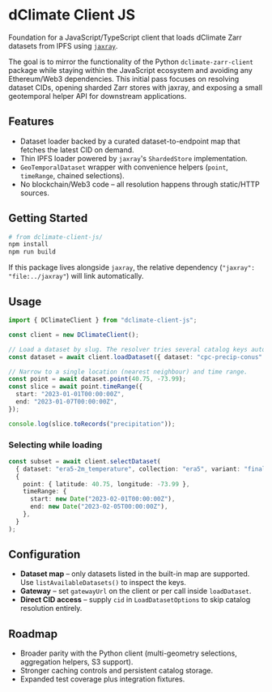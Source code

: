 # dClimate Client JS

Foundation for a JavaScript/TypeScript client that loads dClimate Zarr datasets from IPFS using [`jaxray`](https://github.com/dClimate/jaxray).

The goal is to mirror the functionality of the Python `dclimate-zarr-client` package while staying within the JavaScript ecosystem and avoiding any Ethereum/Web3 dependencies. This initial pass focuses on resolving dataset CIDs, opening sharded Zarr stores with jaxray, and exposing a small geotemporal helper API for downstream applications.

## Features

- Dataset loader backed by a curated dataset-to-endpoint map that fetches the latest CID on demand.
- Thin IPFS loader powered by `jaxray`'s `ShardedStore` implementation.
- `GeoTemporalDataset` wrapper with convenience helpers (`point`, `timeRange`, chained selections).
- No blockchain/Web3 code – all resolution happens through static/HTTP sources.

## Getting Started

```bash
# from dclimate-client-js/
npm install
npm run build
```

If this package lives alongside `jaxray`, the relative dependency (`"jaxray": "file:../jaxray"`) will link automatically.

## Usage

```typescript
import { DClimateClient } from "dclimate-client-js";

const client = new DClimateClient();

// Load a dataset by slug. The resolver tries several catalog keys automatically.
const dataset = await client.loadDataset({ dataset: "cpc-precip-conus" });

// Narrow to a single location (nearest neighbour) and time range.
const point = await dataset.point(40.75, -73.99);
const slice = await point.timeRange({
  start: "2023-01-01T00:00:00Z",
  end: "2023-01-07T00:00:00Z",
});

console.log(slice.toRecords("precipitation"));
```

### Selecting while loading

```typescript
const subset = await client.selectDataset(
  { dataset: "era5-2m_temperature", collection: "era5", variant: "finalized" },
  {
    point: { latitude: 40.75, longitude: -73.99 },
    timeRange: {
      start: new Date("2023-02-01T00:00:00Z"),
      end: new Date("2023-02-05T00:00:00Z"),
    },
  }
);
```

## Configuration

- **Dataset map** – only datasets listed in the built-in map are supported. Use `listAvailableDatasets()` to inspect the keys.
- **Gateway** – set `gatewayUrl` on the client or per call inside `loadDataset`.
- **Direct CID access** – supply `cid` in `LoadDatasetOptions` to skip catalog resolution entirely.

## Roadmap

- Broader parity with the Python client (multi-geometry selections, aggregation helpers, S3 support).
- Stronger caching controls and persistent catalog storage.
- Expanded test coverage plus integration fixtures.
